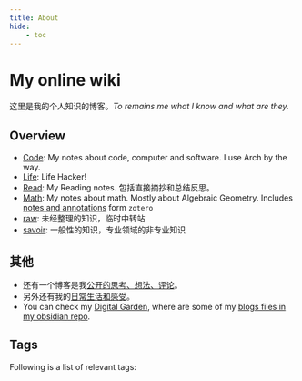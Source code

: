 ```yaml
---
title: About
hide:
    - toc
---
```


# My online wiki

这里是我的个人知识的博客。*To remains me what I know and what are they.*

## Overview

- [Code](/wiki/code/index): My notes about code, computer and software. I use Arch by the way.
- [Life](/wiki/life/index): Life Hacker!
- [Read](/wiki/read/index): My Reading notes. 包括直接摘抄和总结反思。
- [Math](/wiki/math/index): My notes about math. Mostly about Algebraic Geometry. Includes [notes and annotations](/wiki/math/zotero) form `zotero`
- [raw](/wiki/raw/index): 未经整理的知识，临时中转站
- [savoir](/wiki/savoir/index): 一般性的知识，专业领域的非专业知识


## 其他

- 还有一个博客是我[公开的思考、想法、评论](/hexo)。
- 另外还有我的[日常生活和感受](/hugo)。
- You can check my [Digital Garden](https://hiraeth-dg.netlify.app/), where are some of my [blogs files in my obsidian repo](/wiki/code/blogs).

## Tags

Following is a list of relevant tags:

<!-- material/tags -->
